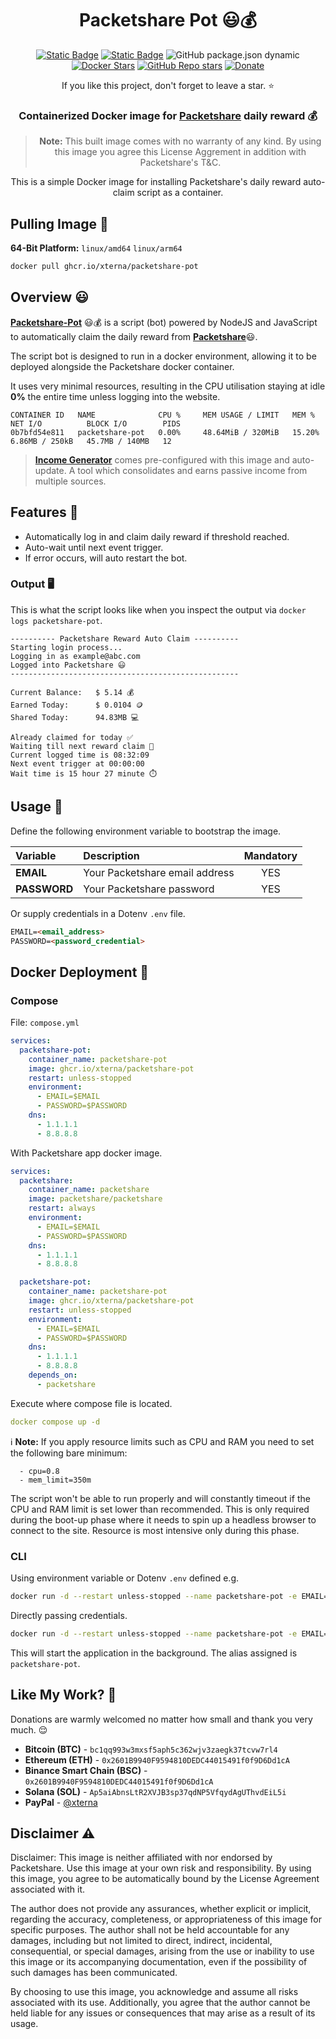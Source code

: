 <h1 align="center">
Packetshare Pot 😃💰
</h1>

<div align="center">

[![Static Badge](https://img.shields.io/badge/GitHub-blue?style=flat&logo=github)](https://github.com/XternA/packetshare-reward)
[![Static Badge](https://img.shields.io/badge/License-purple?style=flat&logo=github)](https://github.com/XternA/packetshare-reward?tab=License-1-ov-file)
![GitHub package.json dynamic](https://img.shields.io/github/package-json/version/XternA/packetshare-reward?style=flat&logo=opencontainersinitiative&label=Image%20Tag&color=red)
[![Docker Stars](https://img.shields.io/docker/stars/xterna/packetshare-pot?logo=docker&label=Docker%20Stars)](https://hub.docker.com/r/xterna/packetshare-pot)
[![GitHub Repo stars](https://img.shields.io/github/stars/XternA/packetshare-reward?style=flat&logo=github&label=Stars&color=orange)](https://github.com/XternA/packetshare-reward)
[![Donate](https://img.shields.io/badge/Donate-PayPal-blue.svg?style=flat&logo=paypal)](https://www.paypal.com/donate/?hosted_button_id=32DCQ65QM5FNE)

If you like this project, don't forget to leave a star. ⭐

### Containerized Docker image for [Packetshare](https://bit.ly/47NcTVR) daily reward 💰

>**Note:** This built image comes with no warranty of any kind. By using this image you agree this License Aggrement in addition with Packetshare's T&C.

This is a simple Docker image for installing Packetshare's daily reward auto-claim script as a container.

</div>

## Pulling Image 🐋
**64-Bit Platform:** `linux/amd64` `linux/arm64`
```sh
docker pull ghcr.io/xterna/packetshare-pot
```

## Overview 😃
[**Packetshare-Pot**](https://bit.ly/47NcTVR) 😃💰 is a script (bot) powered by NodeJS and JavaScript to automatically claim the daily reward from [**Packetshare**](https://bit.ly/47NcTVR)😃.

The script bot is designed to run in a docker environment, allowing it to be deployed alongside the Packetshare docker container.

It uses very minimal resources, resulting in the CPU utilisation staying at idle **0%** the entire time unless logging into the website.
```
CONTAINER ID   NAME              CPU %     MEM USAGE / LIMIT   MEM %     NET I/O          BLOCK I/O        PIDS
0b7bfd54e811   packetshare-pot   0.00%     48.64MiB / 320MiB   15.20%    6.86MB / 250kB   45.7MB / 140MB   12
```

> [**Income Generator**](https://github.com/XternA/income-generator) comes pre-configured with this image and auto-update. A tool which consolidates and earns passive income from multiple sources.

## Features 🚀
- Automatically log in and claim daily reward if threshold reached.
- Auto-wait until next event trigger.
- If error occurs, will auto restart the bot.

### Output 🖥️
This is what the script looks like when you inspect the output via `docker logs packetshare-pot`.
```
---------- Packetshare Reward Auto Claim ----------
Starting login process...
Logging in as example@abc.com
Logged into Packetshare 😃
---------------------------------------------------

Current Balance:   $ 5.14 💰
Earned Today:      $ 0.0104 🪙
Shared Today:      94.83MB 💻

Already claimed for today ✅
Waiting till next reward claim 🎁
Current logged time is 08:32:09
Next event trigger at 00:00:00
Wait time is 15 hour 27 minute ⏱️
```

## Usage 📃
Define the following environment variable to bootstrap the image.

| Variable | Description | Mandatory |
| :--- | :--- | :---: |
| **EMAIL**     | Your Packetshare email address    | YES |
| **PASSWORD**  | Your Packetshare password         | YES |

Or supply credentials in a Dotenv `.env` file.
```markdown
EMAIL=<email_address>
PASSWORD=<password_credential>
```

## Docker Deployment 🐋
### Compose
File: `compose.yml`
```yaml
services:
  packetshare-pot:
    container_name: packetshare-pot
    image: ghcr.io/xterna/packetshare-pot
    restart: unless-stopped
    environment:
      - EMAIL=$EMAIL
      - PASSWORD=$PASSWORD
    dns:
      - 1.1.1.1
      - 8.8.8.8
```

With Packetshare app docker image.
```yaml
services:
  packetshare:
    container_name: packetshare
    image: packetshare/packetshare
    restart: always
    environment:
      - EMAIL=$EMAIL
      - PASSWORD=$PASSWORD
    dns:
      - 1.1.1.1
      - 8.8.8.8

  packetshare-pot:
    container_name: packetshare-pot
    image: ghcr.io/xterna/packetshare-pot
    restart: unless-stopped
    environment:
      - EMAIL=$EMAIL
      - PASSWORD=$PASSWORD
    dns:
      - 1.1.1.1
      - 8.8.8.8
    depends_on:
      - packetshare
```

Execute where compose file is located.
```yaml
docker compose up -d
```

ℹ️ **Note:** If you apply resource limits such as CPU and RAM you need to set the following bare minimum:
```
  - cpu=0.8
  - mem_limit=350m
```
The script won't be able to run properly and will constantly timeout if the CPU and RAM limit is set lower than recommended. This is only required during the boot-up phase where it needs to spin up a headless browser to connect to the site. Resource is most intensive only during this phase.

### CLI
Using environment variable or Dotenv `.env` defined e.g.
```sh
docker run -d --restart unless-stopped --name packetshare-pot -e EMAIL=$EMAIL -e PASSWORD=$PASSWORD ghcr.io/xterna/packetshare-pot
```

Directly passing credentials.
```sh
docker run -d --restart unless-stopped --name packetshare-pot -e EMAIL=example@abc.com -e PASSWORD=pass123 ghcr.io/xterna/packetshare-pot
```
This will start the application in the background. The alias assigned is `packetshare-pot`.

## Like My Work? 🫶
Donations are warmly welcomed no matter how small and thank you very much. 😌
- **Bitcoin (BTC)** - `bc1qq993w3mxsf5aph5c362wjv3zaegk37tcvw7rl4`
- **Ethereum (ETH)** - `0x2601B9940F9594810DEDC44015491f0f9D6Dd1cA`
- **Binance Smart Chain (BSC)** - `0x2601B9940F9594810DEDC44015491f0f9D6Dd1cA`
- **Solana (SOL)** - `Ap5aiAbnsLtR2XVJB3sp37qdNP5VfqydAgUThvdEiL5i`
- **PayPal** - [@xterna](https://paypal.me/xterna)

## Disclaimer ⚠️
Disclaimer: This image is neither affiliated with nor endorsed by Packetshare. Use this image at your own risk and responsibility. By using this image, you agree to be automatically bound by the License Agreement associated with it.

The author does not provide any assurances, whether explicit or implicit, regarding the accuracy, completeness, or appropriateness of this image for specific purposes. The author shall not be held accountable for any damages, including but not limited to direct, indirect, incidental, consequential, or special damages, arising from the use or inability to use this image or its accompanying documentation, even if the possibility of such damages has been communicated.

By choosing to use this image, you acknowledge and assume all risks associated with its use. Additionally, you agree that the author cannot be held liable for any issues or consequences that may arise as a result of its usage.
